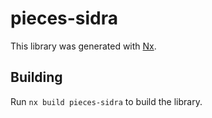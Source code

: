 # pieces-sidra

This library was generated with [Nx](https://nx.dev).

## Building

Run `nx build pieces-sidra` to build the library.
